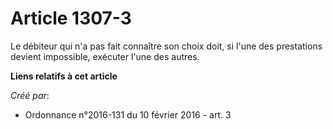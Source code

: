 # Article 1307-3

Le débiteur qui n'a pas fait connaître son choix doit, si l'une des prestations devient impossible, exécuter l'une des
autres.

**Liens relatifs à cet article**

_Créé par_:

  - Ordonnance n°2016-131 du 10 février 2016 - art. 3

